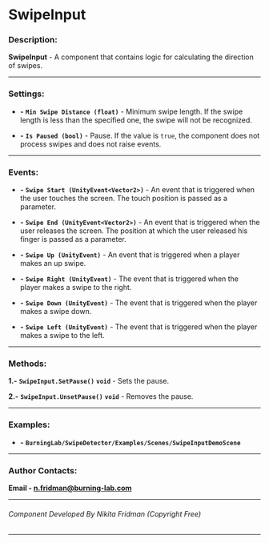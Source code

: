# SwipeInput

### Description:
**SwipeInput** - A component that contains logic for calculating the direction of swipes.

---

### Settings:
- **-** **`Min Swipe Distance (float)`** - Minimum swipe length. If the swipe length is less than the specified one, the swipe will not be recognized.

- **-** **`Is Paused (bool)`** - Pause. If the value is `true`, the component does not process swipes and does not raise events.

---

### Events:
- **-** **`Swipe Start (UnityEvent<Vector2>)`** - An event that is triggered when the user touches the screen. The touch position is passed as a parameter.

- **-** **`Swipe End (UnityEvent<Vector2>)`** - An event that is triggered when the user releases the screen. The position at which the user released his finger is passed as a parameter.

- **-** **`Swipe Up (UnityEvent)`** - An event that is triggered when a player makes an up swipe.

- **-** **`Swipe Right (UnityEvent)`** - The event that is triggered when the player makes a swipe to the right.

- **-** **`Swipe Down (UnityEvent)`** - The event that is triggered when the player makes a swipe down.

- **-** **`Swipe Left (UnityEvent)`** - The event that is triggered when the player makes a swipe to the left.

---

### Methods:
**1.-** **`SwipeInput.SetPause()`** **`void`** - Sets the pause.

**2.-** **`SwipeInput.UnsetPause()`** **`void`** - Removes the pause.

---

### Examples:
- **-** **`BurningLab/SwipeDetector/Examples/Scenes/SwipeInputDemoScene`**

---

### Author Contacts:

**Email - [n.fridman@burning-lab.com](mailto://n.fridman@burning-lab.com)**

---

###### Component Developed By Nikita Fridman (Copyright Free)

---
